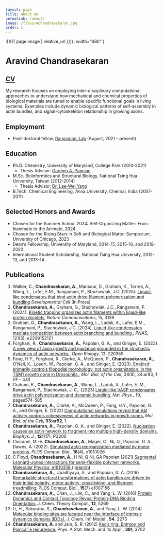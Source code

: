 ```yaml
---
layout: page
title: About me
permalink: /about/
image: /files/AChandrasekaran.jpg
order: 1
---
```


![]({{ page.image | relative_url  }}){: width="480" }

# Aravind Chandrasekaran
## [CV](/files/Chandrasekaran_CV_v2.pdf)
My research focuses on employing inter-disciplinary computational approaches to understand
how mechanical and chemical properties of biological materials are tuned to enable specific functional
goals in living systems. Examples include dynamic biological patterns of self-assembly in actin bundles, and
signal-cytoskeleton relationship in growing axons.

## Employment 
* Post-doctoral fellow, [Rangamani Lab](https://sites.google.com/eng.ucsd.edu/prangamani/group/padmini-rangamani?authuser=0) (August, 2021 – present)

## Education
* Ph.D. Chemistry, University of Maryland, College Park (2014-2021)
  * Thesis Advisor: [Garegin A. Papoian](http://papoian.chem.umd.edu/)
* M.Sc. Bioinformtics and Structural Biology, National Tsing Hua University, Taiwan (2012-2014)
  * Thesis Advisor: [Dr. Lee-Wei Yang](https://dyn.life.nthu.edu.tw/main/)
* B.Tech. Chemical Engineering, Anna University, Chennai, India (2007-2011)

## Selected Honors and Awards
* Chosen for the Summer School 2024: Self-Organizing Matter: From Inanimate to the Animate, 2024
* Chosen for the Rising Stars in Soft and Biological Matter Symposium, University of Chicago, 2023
* Dean’s Fellowship, University of Maryland, 2014-15, 2015-16, and 2019-2020
* International Student Scholarship, National Tsing Hua University, 2012-13, and 2013-14

## Publications
1. Walker, C., **Chandrasekaran, A.**, Mansour, D., Graham, K., Torres, A., Wang, L., Lafer, E.M., Rangamani, P., Stachowiak, J.C. (2025). [Liquid-like condensates that bind actin drive filament polymerization and bundling](https://www.biorxiv.org/content/10.1101/2024.05.04.592527v2) *Developmental Cell* (In Press)
2. **Chandrasekaran, A.**, Graham, G., Stachowiak, J.C., Rangamani, P. (2024). [Kinetic trapping organizes actin filaments within liquid-like protein droplets](https://www.nature.com/articles/s41467-024-46726-6), *Nature Communications*, 15, 3139
3. Graham, G., **Chandrasekaran, A.**, Wang, L., Ladak, A., Lafer, E.M., Rangamani, P., Stachowiak, J.C. (2024). [Liquid-like condensates mediate competition between actin branching and bundling.](https://www.pnas.org/doi/10.1073/pnas.2309152121), *PNAS*, 121(3), e2309152121
4. Forghani, R., **Chandrasekaran, A.**, Papoian, G. A., and Giniger, E. (2023). [A new view of axon growth and guidance grounded in the stochastic dynamics of actin networks.](https://royalsocietypublishing.org/doi/10.1098/rsob.220359), *Open Biology*, 13: 220359
5. Fang, H.Y., Forghani, R., Clarke, A., McQueen, P., **Chandrasekaran, A.**, O’Neil, K., Losert, W., Papoian, G. A., and Giniger, E. (2023). [Enabled primarily controls filopodial morphology, not actin organization, in the TSM1 growth cone in Drosophila.](https://www.molbiolcell.org/doi/10.1091/mbc.E23-01-0003), *Mol. Biol. of the Cell*, 34(8), 34:ar83, 1 (IF - 4.0)
6. Graham, K., **Chandrasekaran, A.**, Wang, L., Ladak, A., Lafer, E. M., Rangamani, P., Stachowiak, J. C., (2023) [Liquid-like VASP condensates drive actin polymerization and dynamic bundling.](https://www.nature.com/articles/s41567-022-01924-1) *Nat. Phys.*, 19, pages574–585
7.  **Chandrasekaran, A.**, Clarke, A., McQueen, P., Fang, H.Y., Papoian, G. A., and Giniger, E.  (2022) [Computational simulations reveal that Abl activity controls cohesiveness of actin networks in growth cones.](https://www.molbiolcell.org/doi/10.1091/mbc.E21-11-0535) *Mol. Biol. of the Cell*, **33:ar92**, 1
8. **Chandrasekaran, A.**, Papoian, G. A., and Giniger, E. (2022). [Nucleation causes an actin network to fragment into multiple high-density domains.](https://www.cell.com/biophysj/pdfExtended/S0006-3495(22)00608-7) *Biophys. J.*, **121**(17), P3200
9. Ciocanel, M.-V.,**Chandrasekaran, A.**, Mager, C., Ni, Q., Papoian, G. A., Dawes, A. (2022). [Simulated actin reorganization mediated by motor proteins.](https://journals.plos.org/ploscompbiol/article?id=10.1371/journal.pcbi.1010026) *PLOS Comput. Biol.*, **18**(4), e1010026
10. C Floyd, **Chandrasekaran, A.**, H Ni, Q Ni, GA Papoian (2021) [Segmental Lennard-Jones interactions for semi-flexible
   polymer networks, Molecular Physics, e1910358.](https://www.tandfonline.com/doi/abs/10.1080/00268976.2021.1910358)) [preprint](https://arxiv.org/abs/2102.11446)
11. **Chandrasekaran, A.**, Upadhyaya, A., and Papoian, G. A. (2019) [Remarkable structural
   transformations of actin bundles are driven by their initial polarity, motor activity, crosslinking,
   and filament treadmilling.](https://journals.plos.org/ploscompbiol/article?id=10.1371/journal.pcbi.1007156) PLOS Comput. Biol., **15**(7) e1007156 
12. **Chandrasekaran, A.**, Chan, J., Lim, C., and Yang, L. W. (2016) [Protein Dynamics and Contact
   Topology Reveal Protein-DNA Binding Orientation.](https://pubs.acs.org/doi/10.1021/acs.jctc.6b00688) J. Chem. Theory Comput., **12**, 5269 
13. Li, H., Sakuraba, S., **Chandrasekaran, A.**, and Yang, L. W. (2014) [Molecular binding sites are
   located near the interface of intrinsic dynamics domains (IDDs).](https://pubs.acs.org/doi/10.1021/ci500261z) J. Chem. Inf. Model., **54**, 2275 
14. **Chandrasekaran, A.** and Jain, S. R. (2012) [Kac’s ring: Entropy and Poincar´e recurrence.](https://www.sciencedirect.com/science/article/abs/pii/S0378437112001264) Phys.
   A Stat. Mech. and its Appl., **391**, 3702 
